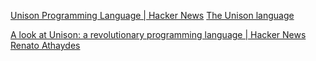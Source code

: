 
[Unison Programming Language | Hacker News](https://news.ycombinator.com/item?id=27652677)
[The Unison language](https://www.unison-lang.org/)

[A look at Unison: a revolutionary programming language | Hacker News](https://news.ycombinator.com/item?id=34307552)
[Renato Athaydes](https://renato.athaydes.com/posts/unison-revolution.html)
